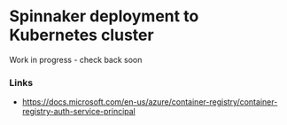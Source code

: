 # Spinnaker deployment to Kubernetes cluster #
Work in progress - check back soon

### Links ###
* https://docs.microsoft.com/en-us/azure/container-registry/container-registry-auth-service-principal
